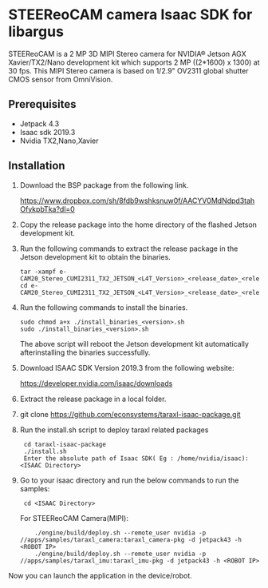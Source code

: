 # STEEReoCAM camera Isaac SDK for libargus
  STEEReoCAM is a 2 MP 3D MIPI Stereo camera for NVIDIA® Jetson AGX
  Xavier/TX2/Nano development kit which supports 2 MP ((2*1600) x 1300) at 30
  fps. This MIPI Stereo camera is based on 1/2.9" OV2311 global shutter CMOS sensor
  from OmniVision.
  
## Prerequisites
- Jetpack 4.3
- Isaac sdk 2019.3
- Nvidia TX2,Nano,Xavier

## Installation
1. Download the BSP package from the following link.

   https://www.dropbox.com/sh/8fdb9wshksnuw0f/AACYV0MdNdpd3tahOfykpbTka?dl=0

2. Copy the release package into the home directory of the flashed Jetson
development kit.

3. Run the following commands to extract the release package in the Jetson
development kit to obtain the binaries.

       tar -xampf e-CAM20_Stereo_CUMI2311_TX2_JETSON_<L4T_Version>_<release_date>_<release_version>.tar.gz
       cd e-CAM20_Stereo_CUMI2311_TX2_JETSON_<L4T_Version>_<release_date>_<release_version>

4. Run the following commands to install the binaries.

       sudo chmod a+x ./install_binaries_<version>.sh
       sudo ./install_binaries_<version>.sh
   The above script will reboot the Jetson development kit automatically afterinstalling the binaries successfully.

5. Download ISAAC SDK Version 2019.3 from the following website:

   https://developer.nvidia.com/isaac/downloads

6. Extract the release package in a local folder.

7. git clone https://github.com/econsystems/taraxl-isaac-package.git

8. Run the install.sh script to deploy taraxl related packages


        cd taraxl-isaac-package
        ./install.sh
        Enter the absolute path of Isaac SDK( Eg : /home/nvidia/isaac): <ISAAC Directory>

9. Go to your isaac directory and run the below commands to  run the samples:


        cd <ISAAC Directory> 
   For STEEReoCAM Camera(MIPI):
   
   
           ./engine/build/deploy.sh --remote_user nvidia -p //apps/samples/taraxl_camera:taraxl_camera-pkg -d jetpack43 -h <ROBOT IP>
           ./engine/build/deploy.sh --remote_user nvidia -p //apps/samples/taraxl_imu:taraxl_imu-pkg -d jetpack43 -h <ROBOT IP>

Now you can launch the application in the device/robot.
